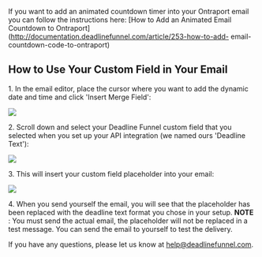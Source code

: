 If you want to add an animated countdown timer into your Ontraport email you
can follow the instructions here:  [How to Add an Animated Email Countdown to
Ontraport](http://documentation.deadlinefunnel.com/article/253-how-to-add-
email-countdown-code-to-ontraport)

## How to Use Your Custom Field in Your Email

1\. In the email editor, place the cursor where you want to add the dynamic date and time and click 'Insert Merge Field': 

![](https://s3.amazonaws.com/helpscout.net/docs/assets/53974d6ce4b0c76107b109d1/images/5a205b3f2c7d3a71c72be22e/file-gzCpis68PF.png)

2\. Scroll down and select your Deadline Funnel custom field that you selected when you set up your API integration (we named ours 'Deadline Text'): 

![](https://s3.amazonaws.com/helpscout.net/docs/assets/53974d6ce4b0c76107b109d1/images/5a205c340428637405653640/file-IQiSAWDdvk.png)

3\. This will insert your custom field placeholder into your email: 

![](https://s3.amazonaws.com/helpscout.net/docs/assets/53974d6ce4b0c76107b109d1/images/59d6912a2c7d3a40f0ed3b5b/file-DQw6YjRqYu.png)

4\. When you send yourself the email, you will see that the placeholder has been replaced with the deadline text format you chose in your setup. 
     **NOTE** : You must send the actual email, the placeholder will not be replaced in a test message. You can send the email to yourself to test the delivery. 
       

If you have any questions, please let us know at
[help@deadlinefunnel.com](mailto:mailto:help@deadlinefunnel.com).

